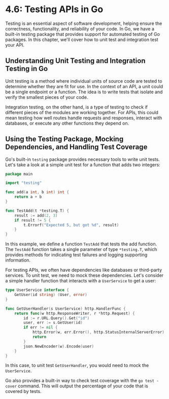 # 4.6: Testing APIs in Go

Testing is an essential aspect of software development, helping ensure the correctness, functionality, and reliability of your code. In Go, we have a built-in testing package that provides support for automated testing of Go packages. In this chapter, we'll cover how to unit test and integration test your API.

## Understanding Unit Testing and Integration Testing in Go

Unit testing is a method where individual units of source code are tested to determine whether they are fit for use. In the context of an API, a unit could be a single endpoint or a function. The idea is to write tests that isolate and verify the smallest pieces of your code.

Integration testing, on the other hand, is a type of testing to check if different pieces of the modules are working together. For APIs, this could mean testing how well routes handle requests and responses, interact with databases, or execute any other functions they depend on.

## Using the Testing Package, Mocking Dependencies, and Handling Test Coverage

Go's built-in `testing` package provides necessary tools to write unit tests. Let's take a look at a simple unit test for a function that adds two integers:

```go
package main

import "testing"

func add(a int, b int) int {
	return a + b
}

func TestAdd(t *testing.T) {
    result := add(2, 3)
    if result != 5 {
        t.Errorf("Expected 5, but got %d", result)
    }
}
```

In this example, we define a function `TestAdd` that tests the add function. The `TestAdd` function takes a single parameter of type `*testing.T`, which provides methods for indicating test failures and logging supporting information.

For testing APIs, we often have dependencies like databases or third-party services. To unit test, we need to mock these dependencies. Let's consider a simple handler function that interacts with a `UserService` to get a user:

```go
type UserService interface {
	GetUser(id string) (User, error)
}

func GetUserHandler(s UserService) http.HandlerFunc {
	return func(w http.ResponseWriter, r *http.Request) {
		id := r.URL.Query().Get("id")
		user, err := s.GetUser(id)
		if err != nil {
			http.Error(w, err.Error(), http.StatusInternalServerError)
			return
		}
		json.NewEncoder(w).Encode(user)
	}
}
```

In this case, to unit test `GetUserHandler`, you would need to mock the `UserService`.

Go also provides a built-in way to check test coverage with the `go test -cover` command. This will output the percentage of your code that is covered by tests.